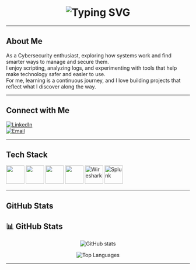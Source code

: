 <h1 align="center">
  <img src="https://readme-typing-svg.demolab.com?font=Fira+Code&weight=600&size=28&duration=3000&pause=1000&color=2984bf&center=true&vCenter=true&width=500&lines=Hi%2C+I'm+Sutharsan" alt="Typing SVG" />
</h1>

---

##  About Me
As a Cybersecurity enthusiast, exploring how systems work and find smarter ways to manage and secure them.  
I enjoy scripting, analyzing logs, and experimenting with tools that help make technology safer and easier to use.  
For me, learning is a continuous journey, and I love building projects that reflect what I discover along the way.  

---

## Connect with Me

[![LinkedIn](https://img.shields.io/badge/LinkedIn-0077B5?style=for-the-badge&logo=linkedin&logoColor=white)](https://www.linkedin.com/in/sutharsansenthil/)  
[![Email](https://img.shields.io/badge/Email-D14836?style=for-the-badge&logo=gmail&logoColor=white)](mailto:sutharsansenthil46@gmail.com)  

---

## Tech Stack

<p align="left">
  <img src="https://cdn.jsdelivr.net/gh/devicons/devicon/icons/linux/linux-original.svg" width="50" height="50"/>
  <img src="https://cdn.jsdelivr.net/gh/devicons/devicon/icons/python/python-original.svg" width="50" height="50"/>
  <img src="https://cdn.jsdelivr.net/gh/devicons/devicon/icons/mysql/mysql-original.svg" width="50" height="50"/>
  <img src="https://cdn.jsdelivr.net/gh/devicons/devicon/icons/bash/bash-original.svg" width="50" height="50"/>
  <img src="https://upload.wikimedia.org/wikipedia/commons/d/d5/Wireshark_icon.svg" width="50" height="50" alt="Wireshark"/>
  <img src="https://cdn.worldvectorlogo.com/logos/splunk-1.svg" width="50" height="50" alt="Splunk"/>
</p>

---

## GitHub Stats

## 📊 GitHub Stats
<p align="center">
  <img src="https://github-readme-stats-sigma-five.vercel.app/api?username=sanmarkos&show_icons=true&theme=tokyonight&hide_border=true" alt="GitHub stats" />
</p>

<p align="center">
  <img src="https://github-readme-stats-sigma-five.vercel.app/api/top-langs/?username=sanmarkos&layout=compact&theme=tokyonight&hide_border=true" alt="Top Languages" />
</p>

---

